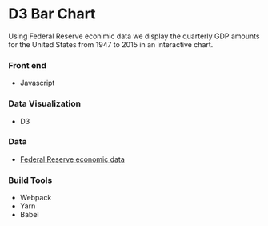 # D3 Bar Chart

Using Federal Reserve econimic data we display the quarterly GDP amounts for the United States from 1947 to 2015 in an interactive chart.

### Front end

* Javascript

### Data Visualization

* D3

### Data

* [Federal Reserve economic data](https://raw.githubusercontent.com/FreeCodeCamp/ProjectReferenceData/master/GDP-data.json)

### Build Tools

* Webpack
* Yarn
* Babel